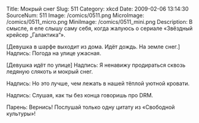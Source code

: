 Title: Мокрый снег 
Slug: 511 
Category: xkcd 
Date: 2009-02-06 13:14:30 
SourceNum: 511 
Image: /comics/0511.png 
MicroImage: /comics/0511_micro.png 
MiniImage: /comics/0511_mini.png 
Description: В смысле, я еле слышу саму себя, когда жалуюсь о сериале «Звёздный крейсер „Галактика“». 

[Девушка в шарфе выходит из дома. Идёт дождь. На земле снег.]
Надпись: Погода на улице ужасная.

[Девушка идёт по улице]
Надпись: Я ненавижу продираться сквозь ледяную слякоть и мокрый снег.

Надпись: Но это лучше, чем лежать в нашей тёплой уютной кровати.

Надпись: Слушая, как ты без конца говоришь про DRM.

Парень: Вернись! Послушай только одну цитату из «Свободной культуры»!